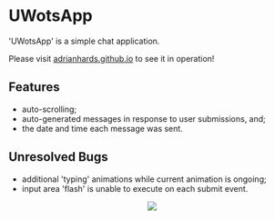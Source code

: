 # UWotsApp

'UWotsApp' is a simple chat application. 

Please visit [adrianhards.github.io](https://adrianhards.github.io/) to see it in operation!

## Features

* auto-scrolling;
* auto-generated messages in response to user submissions, and;
* the date and time each message was sent.

## Unresolved Bugs

* additional 'typing' animations while current animation is ongoing;
* input area 'flash' is unable to execute on each submit event.

<p align="center">
  <img src="https://visitor-badge.laobi.icu/badge?page_id=adrianHards/adrianHards.github.io" id="counter">
</p>
